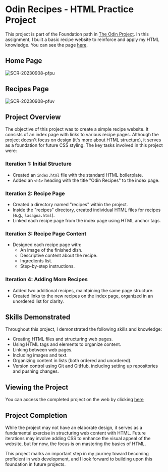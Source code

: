 
# Odin Recipes - HTML Practice Project

This project is part of the Foundation path in [The Odin Project](https://www.theodinproject.com/). In this assignment, I built a basic recipe website to reinforce and apply my HTML knowledge.
You can see the page [here](https://jmcamposdev.github.io/TheOdinProject/0-Foundations/Projects/1-Recipes/).

## Home Page
![SCR-20230908-pfpu](https://github.com/jmcamposdev/TheOdinProject/assets/108521775/c9fae082-6b66-482d-8e59-b228acea851a)

## Recipes Page
![SCR-20230908-pfuv](https://github.com/jmcamposdev/TheOdinProject/assets/108521775/c6fdf19c-4f11-42cf-82bc-d0129c6362d6)


## Project Overview

The objective of this project was to create a simple recipe website. It consists of an index page with links to various recipe pages. Although the project doesn't focus on design (it's more about HTML structure), it serves as a foundation for future CSS styling. The key tasks involved in this project were:

### Iteration 1: Initial Structure

-   Created an `index.html` file with the standard HTML boilerplate.
-   Added an `<h1>` heading with the title "Odin Recipes" to the index page.

### Iteration 2: Recipe Page

-   Created a directory named "recipes" within the project.
-   Inside the "recipes" directory, created individual HTML files for recipes (e.g., `lasagna.html`).
-   Linked each recipe page from the index page using HTML anchor tags.

### Iteration 3: Recipe Page Content

-   Designed each recipe page with:
    -   An image of the finished dish.
    -   Descriptive content about the recipe.
    -   Ingredients list.
    -   Step-by-step instructions.

### Iteration 4: Adding More Recipes

-   Added two additional recipes, maintaining the same page structure.
-   Created links to the new recipes on the index page, organized in an unordered list for clarity.

## Skills Demonstrated

Throughout this project, I demonstrated the following skills and knowledge:

-   Creating HTML files and structuring web pages.
-   Using HTML tags and elements to organize content.
-   Linking between web pages.
-   Including images and text.
-   Organizing content in lists (both ordered and unordered).
-   Version control using Git and GitHub, including setting up repositories and pushing changes.

## Viewing the Project

You can access the completed project on the web by clicking [here](https://jmcamposdev.github.io/TheOdinProject/0-Foundations/Projects/1-Recipes/)

## Project Completion

While the project may not have an elaborate design, it serves as a fundamental exercise in structuring web content with HTML. Future iterations may involve adding CSS to enhance the visual appeal of the website, but for now, the focus is on mastering the basics of HTML.

This project marks an important step in my journey toward becoming proficient in web development, and I look forward to building upon this foundation in future projects.
